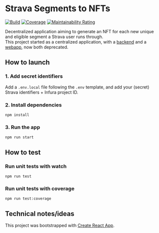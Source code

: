 # Strava Segments to NFTs

[![Build](https://github.com/alainncls/strava-segments-to-nfts-dapp/actions/workflows/tests.yml/badge.svg)](https://github.com/alainncls/strava-segments-to-nfts-dapp/actions/workflows/tests.yml)
[![Coverage](https://sonarcloud.io/api/project_badges/measure?project=alainncls_strava-segments-to-nfts-dapp&metric=coverage)](https://sonarcloud.io/summary/new_code?id=alainncls_strava-segments-to-nfts-dapp)
[![Maintainability Rating](https://sonarcloud.io/api/project_badges/measure?project=alainncls_strava-segments-to-nfts-dapp&metric=sqale_rating)](https://sonarcloud.io/summary/new_code?id=alainncls_strava-segments-to-nfts-dapp)

Decentralized application aiming to generate an NFT for each new unique and eligible segment a Strava user runs
through.  
This project started as a centralized application, with
a [backend](https://github.com/alainncls/strava-segments-to-nfts) and
a [webapp](https://github.com/alainncls/strava-segments-to-nfts-webapp), now both deprecated.

## How to launch

### 1. Add secret identifiers

Add a `.env.local` file following the `.env` template, and add your (secret) Strava identifiers + Infura project ID.

### 2. Install dependencies

    npm install

### 3. Run the app

    npm run start

## How to test

### Run unit tests with watch

    npm run test

### Run unit tests with coverage

    npm run test:coverage

## Technical notes/ideas

This project was bootstrapped with [Create React App](https://github.com/facebook/create-react-app).
